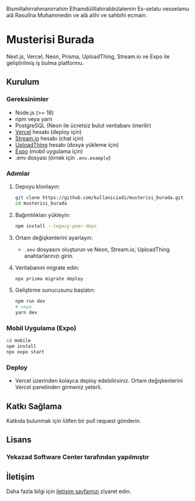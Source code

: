 Bismillahirrahmanirrahim 
Elhamdülillahirabbülalemin 
Es-selatu vesselamu alâ Rasulîna Muhammedin ve alâ alihi ve sahbihi ecmain.

# Musterisi Burada

Next.js, Vercel, Neon, Prisma, UploadThing, Stream.io ve Expo ile geliştirilmiş iş bulma platformu.

## Kurulum

### Gereksinimler

- Node.js (>= 18)
- npm veya yarn
- PostgreSQL (Neon ile ücretsiz bulut veritabanı önerilir)
- [Vercel](https://vercel.com/) hesabı (deploy için)
- [Stream.io](https://getstream.io/) hesabı (chat için)
- [UploadThing](https://uploadthing.com/) hesabı (dosya yükleme için)
- [Expo](https://expo.dev/) (mobil uygulama için)
- .env dosyası (örnek için `.env.example`)

### Adımlar

1. Depoyu klonlayın:
   ```sh
   git clone https://github.com/kullaniciadi/musterisi_burada.git
   cd musterisi_burada
   ```

2. Bağımlılıkları yükleyin:
   ```sh
   npm install --legacy-peer-deps
   
   ```

3. Ortam değişkenlerini ayarlayın:
   - `.env` dosyasını oluşturun ve Neon, Stream.io, UploadThing anahtarlarınızı girin.

4. Veritabanını migrate edin:
   ```sh
   npx prisma migrate deploy
   ```

5. Geliştirme sunucusunu başlatın:
   ```sh
   npm run dev
   # veya
   yarn dev
   ```

### Mobil Uygulama (Expo)

```sh
cd mobile
npm install
npx expo start
```

### Deploy

- Vercel üzerinden kolayca deploy edebilirsiniz. Ortam değişkenlerini Vercel panelinden girmeniz yeterli.

## Katkı Sağlama

Katkıda bulunmak için lütfen bir pull request gönderin.

## Lisans
### Yekazad Software Center tarafından yapılmıştır

## İletişim

Daha fazla bilgi için [iletişim sayfamızı](mailto:info@yekazad.com) ziyaret edin.
